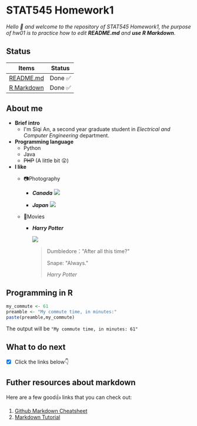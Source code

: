 # STAT545 Homework1
*Hello :raised_hands: and welcome to the repository of STAT545 Homework1, the purpose of hw01 is to practice how to edit **README.md** and **use R Markdown***.
## Status

|    **Items**    | **Status** |
|----------------|------------|
| [README.md](https://github.com/STAT545-UBC-students/hw01-Irissq28/blob/master/README.md) | Done :white_check_mark: |
| [R Markdown](https://github.com/STAT545-UBC-students/hw01-Irissq28/blob/master/R_markdown/hw001_Data_frame_exploration.rmd) | Done :white_check_mark: |
## About me
* **Brief intro**
  * I'm Siqi An, a second year graduate student in *Electrical and Computer Engineering* department.
* **Programming language**
  * Python
  * Java
  * ~~PHP~~ (A little bit :open_mouth:)
* **I like** 
  * :camera:Photography
    * ***Canada***
      ![](https://github.com/STAT545-UBC-students/hw01-Irissq28/blob/master/pic1.jpeg)
    
    * ***Japan***
      ![](https://github.com/STAT545-UBC-students/hw01-Irissq28/blob/master/pic2.JPG)
      
  * :movie_camera:Movies
  
    * ***Harry Potter***
      
      ![](https://github.com/STAT545-UBC-students/hw01-Irissq28/blob/master/c56621a3c3adc2f398de62768aa71645.gif)
      
      >Dumbledore："After all this time?" 
      >
      >Snape: "Always."
      >
      > *Harry Potter*
## Programming in R
```R
my_commute <- 61
preamble <- "My commute time, in minutes:"
paste(preamble,my_commute)
```
The output will be `"My commute time, in minutes: 61"` 
## What to do next
- [x] Click the links below:point_down:
## Futher resources about markdown
Here are a few good:+1: links that you can check out:
1. [Github Markdown Cheatsheet](https://guides.github.com/pdfs/markdown-cheatsheet-online.pdf)
2. [Markdown Tutorial](https://commonmark.org/help/tutorial/index.html)





